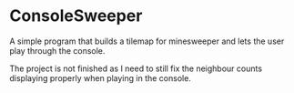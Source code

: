 # ConsoleSweeper

A simple program that builds a tilemap for minesweeper and lets the user play through the console.

The project is not finished as I need to still fix the neighbour counts displaying properly when playing in the console.
